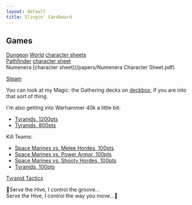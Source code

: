 ```yaml
---
layout: default
title: Slingin' Cardboard
---
```


## Games  

[Dungeon](http://www.dungeon-world.com/) [World](https://www.dungeonworldsrd.com/) [character sheets](/papers/Dungeon_World_Play_Sheets.pdf)  
[Pathfinder](https://www.d20pfsrd.com/) [character sheet](/papers/PathfinderRPGCharacterSheet.pdf)  
Numenera [character sheet](/papers/Numenera Character Sheet.pdf)

[Steam](https://steamcommunity.com/id/timburr2/)  

You can look at my Magic: the Gathering decks on [deckbox](https://deckbox.org/users/timburr), if you are into that sort of thing.  

I'm also getting into Warhammer 40k a little bit: 
* [Tyranids, 1200pts](/_ref/40kArmies/Tyranids_1200.html)  
* [Tyranids, 800pts](/_ref/40kArmies/Tyranids_800.html)  

Kill Teams:  
* [Space Marines vs. Melee Hordes, 100pts](/_ref/40kArmies/SpaceMarinesKT_MeleeHorde.html)  
* [Space Marines vs. Power Armor, 100pts](/_ref/40kArmies/SpaceMarinesKT_PowerArmor.html)  
* [Space Marines vs. Shooty Hordes, 100pts](/_ref/40kArmies/SpaceMarinesKT_ShootyHorde.html)  
* [Tyranids, 100pts](/_ref/40kArmies/TyranidsKT.html)   

[Tyranid Tactics](/_ref/40kArmies/tyranids_tactics.html)  

&#127925;Serve the Hive, I control the groove...  
Serve the Hive, I control the way you move...&#127925;  